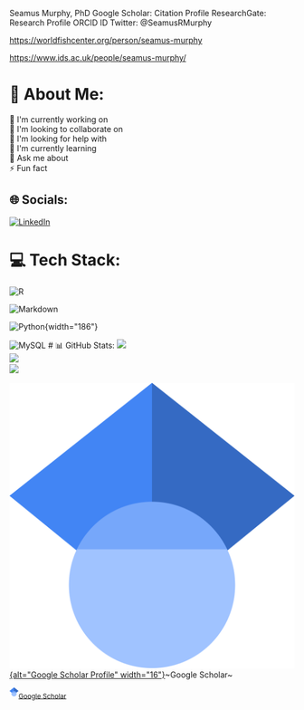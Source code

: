 Seamus Murphy, PhD
Google Scholar: Citation Profile 
ResearchGate: Research Profile 
ORCID ID Twitter: @SeamusRMurphy  

https://worldfishcenter.org/person/seamus-murphy

https://www.ids.ac.uk/people/seamus-murphy/


# 💫 About Me:

🔭 I'm currently working on<br>👯 I'm looking to collaborate on<br>🤝 I'm looking for help with<br>🌱 I'm currently learning<br>💬 Ask me about<br>⚡ Fun fact

## 🌐 Socials:

[![LinkedIn](https://img.shields.io/badge/LinkedIn-%25230077B5.svg?logo=linkedin&logoColor=white)](https://linkedin.com/in/seamusrobertmurphy)

# 💻 Tech Stack:

![R](https://img.shields.io/badge/r-%2523276DC3.svg?style=plastic&logo=r&logoColor=white)

![Markdown](https://img.shields.io/badge/markdown-%2523000000.svg?style=plastic&logo=markdown&logoColor=white)

![Python](https://img.shields.io/badge/python-3670A0?style=plastic&logo=python&logoColor=ffdd54){width="186"}

![MySQL](https://img.shields.io/badge/mysql-%252300000f.svg?style=plastic&logo=mysql&logoColor=white) \# 📊 GitHub Stats: ![](https://github-readme-stats.vercel.app/api?username=seamusrobertmurphy&theme=city_light&hide_border=false&include_all_commits=true&count_private=false)<br/> ![](https://github-readme-streak-stats.herokuapp.com/?user=seamusrobertmurphy&theme=city_light&hide_border=false)<br/> ![](https://github-readme-stats.vercel.app/api/top-langs/?username=seamusrobertmurphy&theme=city_light&hide_border=false&include_all_commits=true&count_private=false&layout=compact)

[![](google-scholar.svg){alt="Google Scholar Profile" width="16"}](https://scholar.google.com/citations?user=jDGq9I4AAAAJ&hl=en)~Google Scholar~

[<img src="google-scholar.svg" width="16"/>](https://scholar.google.com/citations?user=jDGq9I4AAAAJ&hl=en)<sub>[Google Scholar](https://scholar.google.com/citations?user=jDGq9I4AAAAJ&hl=en)</sub>
